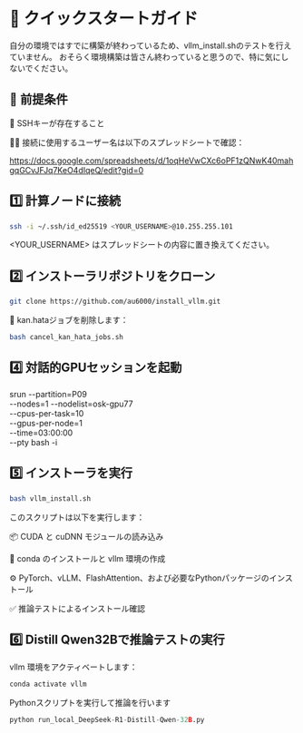 # 🚀 クイックスタートガイド

自分の環境ではすでに構築が終わっているため、vllm_install.shのテストを行えていません。
おそらく環境構築は皆さん終わっていると思うので、特に気にしないでください。

## 🔧 前提条件

🔑 SSHキーが存在すること

🧑‍💻 接続に使用するユーザー名は以下のスプレッドシートで確認：

https://docs.google.com/spreadsheets/d/1oqHeVwCXc6oPF1zQNwK40mahgqGCvJFJq7KeO4dIqeQ/edit?gid=0

## 1️⃣ 計算ノードに接続
```bash
ssh -i ~/.ssh/id_ed25519 <YOUR_USERNAME>@10.255.255.101
```
<YOUR_USERNAME> はスプレッドシートの内容に置き換えてください。

## 2️⃣ インストーラリポジトリをクローン
```bash
git clone https://github.com/au6000/install_vllm.git
```
🧹 kan.hataジョブを削除します：
```bash
bash cancel_kan_hata_jobs.sh
```

## 4️⃣ 対話的GPUセッションを起動

srun --partition=P09 \
     --nodes=1 --nodelist=osk-gpu77 \
     --cpus-per-task=10 \
     --gpus-per-node=1 \
     --time=03:00:00 \
     --pty bash -i

## 5️⃣ インストーラを実行
```bash
bash vllm_install.sh
```

このスクリプトは以下を実行します：

📦 CUDA と cuDNN モジュールの読み込み

🐍 conda のインストールと vllm 環境の作成

⚙️ PyTorch、vLLM、FlashAttention、および必要なPythonパッケージのインストール

✅ 推論テストによるインストール確認

## 6️⃣ Distill Qwen32Bで推論テストの実行
vllm 環境をアクティベートします：
```bash
conda activate vllm
```

Pythonスクリプトを実行して推論を行います
```python
python run_local_DeepSeek-R1-Distill-Qwen-32B.py
```